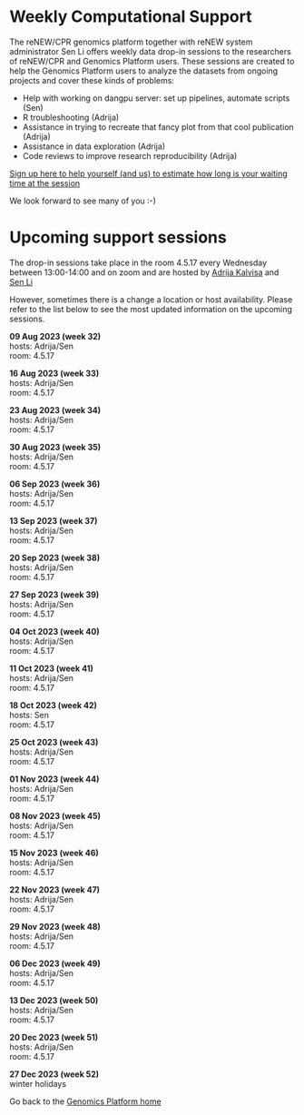 # Weekly Computational Support 

The reNEW/CPR genomics platform together with reNEW system administrator Sen Li offers weekly data drop-in sessions to the researchers of reNEW/CPR and Genomics Platform users. These sessions are created to help the Genomics Platform users to analyze the datasets from ongoing projects and cover these kinds of problems:
 
- Help with working on dangpu server: set up pipelines, automate scripts (Sen)
- R troubleshooting (Adrija)
- Assistance in trying to recreate that fancy plot from that cool publication (Adrija)
- Assistance in data exploration (Adrija)
- Code reviews to improve research reproducibility (Adrija)

[Sign up here to help yourself (and us) to estimate how long is your waiting time at the session](https://forms.office.com/e/Xz1NZxXAgX)

We look forward to see many of you :-)

# Upcoming support sessions

The drop-in sessions take place in the room 4.5.17 every Wednesday between 13:00-14:00 and on zoom and are hosted by [Adrija Kalvisa](https://renew.ku.dk/people/?id=645384&vis=medarbejder) and [Sen Li](https://renew.ku.dk/people/?pure=en/persons/458863)

However, sometimes there is a change a location or host availability. Please refer to the list below to see the most updated information on the upcoming sessions.  

**09 Aug 2023 (week 32)**  
hosts: Adrija/Sen  
room: 4.5.17  

**16 Aug 2023 (week 33)**  
hosts: Adrija/Sen  
room: 4.5.17  

**23 Aug 2023 (week 34)**  
hosts: Adrija/Sen  
room: 4.5.17  

**30 Aug 2023 (week 35)**  
hosts: Adrija/Sen  
room: 4.5.17  

**06 Sep 2023 (week 36)**  
hosts: Adrija/Sen  
room: 4.5.17  

**13 Sep 2023 (week 37)**  
hosts: Adrija/Sen  
room: 4.5.17  

**20 Sep 2023 (week 38)**  
hosts: Adrija/Sen  
room: 4.5.17  

**27 Sep 2023 (week 39)**  
hosts: Adrija/Sen  
room: 4.5.17  

**04 Oct 2023 (week 40)**  
hosts: Adrija/Sen  
room: 4.5.17  

**11 Oct 2023 (week 41)**  
hosts: Adrija/Sen  
room: 4.5.17  

**18 Oct 2023 (week 42)**  
hosts: Sen  
room: 4.5.17  

**25 Oct 2023 (week 43)**  
hosts: Adrija/Sen  
room: 4.5.17  

**01 Nov 2023 (week 44)**  
hosts: Adrija/Sen  
room: 4.5.17  

**08 Nov 2023 (week 45)**  
hosts: Adrija/Sen  
room: 4.5.17  

**15 Nov 2023 (week 46)**  
hosts: Adrija/Sen  
room: 4.5.17  

**22 Nov 2023 (week 47)**  
hosts: Adrija/Sen  
room: 4.5.17  

**29 Nov 2023 (week 48)**  
hosts: Adrija/Sen  
room: 4.5.17  

**06 Dec 2023 (week 49)**  
hosts: Adrija/Sen  
room: 4.5.17  

**13 Dec 2023 (week 50)**  
hosts: Adrija/Sen  
room: 4.5.17  

**20 Dec 2023 (week 51)**  
hosts: Adrija/Sen  
room: 4.5.17  

**27 Dec 2023 (week 52)**  
winter holidays  

Go back to the [Genomics Platform home](https://sundgenomics.github.io)
